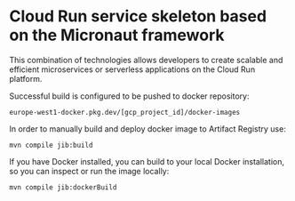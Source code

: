# Cloud Run service skeleton based on the Micronaut framework

This combination of technologies allows developers to create scalable and efficient microservices or serverless
applications on the Cloud Run platform.

Successful build is configured to be pushed to docker repository:

```
europe-west1-docker.pkg.dev/[gcp_project_id]/docker-images
```

In order to manually build and deploy docker image to Artifact Registry use:

```
mvn compile jib:build
```

If you have Docker installed, you can build to your local Docker installation,
so you can inspect or run the image locally:

```
mvn compile jib:dockerBuild
```